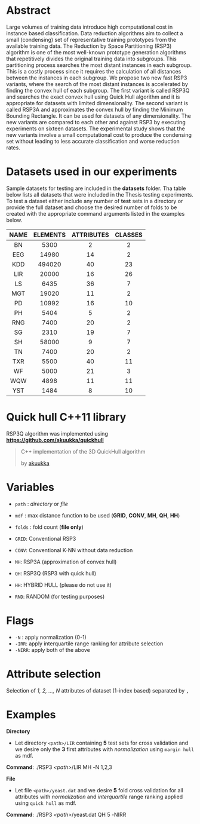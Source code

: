 # Abstract
Large volumes of training data introduce high computational cost in instance based classification. Data reduction algorithms aim to collect a small (condensing) set of representative training prototypes from the available training data. The Reduction by Space Partitioning (RSP3) algorithm is one of the most well-known prototype generation algorithms that repetitively divides the original training data into subgroups. This partitioning process searches the most distant instances in each subgroup. This is a costly process since it requires the calculation of all distances between the instances in each subgroup. We propose two new fast RSP3 variants, where the search of the most distant instances is accelerated by finding the convex hull of each subgroup. The first variant is called RSP3Q and searches the exact convex hull using Quick Hull algorithm and it is appropriate for datasets with limited dimensionality. The second variant is called RSP3A and approximates the convex hull by finding the Minimum Bounding Rectangle. It can be used for datasets of any dimensionality. The new variants are compared to each other and against RSP3 by executing experiments on sixteen datasets. The experimental study shows that the new variants involve a small computational cost to produce the condensing set without leading to less accurate classification and worse reduction rates.

# Datasets used in our experiments
Sample datasets for testing are included in the **datasets** folder. Tha table below lists all datasets 
that were included in the Thesis testing experiments. To test a dataset either include any number of
**test** sets in a directory or provide the full dataset and choose the desired number of folds to be created
with the appropriate command arguments listed in the examples below.

| NAME | ELEMENTS | ATTRIBUTES | CLASSES |
|:----:|:--------:|:----------:|:-------:|
|  BN  |   5300   |      2     |    2    |
|  EEG |   14980  |     14     |    2    |
|  KDD |  494020  |     40     |    23   |
|  LIR |   20000  |     16     |    26   |
|  LS  |   6435   |     36     |    7    |
|  MGT |   19020  |     11     |    2    |
|  PD  |   10992  |     16     |    10   |
|  PH  |   5404   |      5     |    2    |
|  RNG |   7400   |     20     |    2    |
|  SG  |   2310   |     19     |    7    |
|  SH  |   58000  |      9     |    7    |
|  TN  |   7400   |     20     |    2    |
|  TXR |   5500   |     40     |    11   |
|  WF  |   5000   |     21     |    3    |
|  WQW |   4898   |     11     |    11   |
|  YST |   1484   |      8     |    10   |

# Quick hull C++11 library

RSP3Q algorithm was implemented using **https://github.com/akuukka/quickhull**

> C++ implementation of the 3D QuickHull algorithm  
>
> by [akuukka](https://github.com/akuukka)

# Variables

- `path` : *directory* or *file*  
- `mdf` : max distance function to be used (**GRID**, **CONV**, **MH**, **QH**, **HH**)  
- `folds` : fold count (**file only**)  


- `GRID`: Conventional RSP3  
- `CONV`: Conventional K-NN without data reduction  
- `MH`: RSP3A (approximation of convex hull)  
- `QH`: RSP3Q (RSP3 with quick hull)  
- `HH`: HYBRID HULL (please do not use it)
- `RND`: RANDOM (for testing purposes)

# Flags

- `-N` : apply normalization (0-1)  
- `-IRR`: apply interquartile range ranking for attribute selection
- `-NIRR`: apply both of the above  

# Attribute selection

Selection of *1, 2, ..., N* attributes of dataset (1-index based) separated by **`,`**

# Examples

**Directory**

- Let directory `<path>/LIR` containing **5** test sets for cross validation and we desire only the **3** first attributes with *normalization* using `margin hull` as mdf.

**Command**: ./RSP3 *\<path\>*/LIR MH -Ν 1,2,3

**File**

- Let file `<path>/yeast.dat` and we desire **5** fold cross validation for all attributes with *normalization* and
*interquartile* range ranking applied using `quick hull` as mdf.

**Command**: ./RSP3 *\<path\>*/yeast.dat QH 5 -ΝIRR

